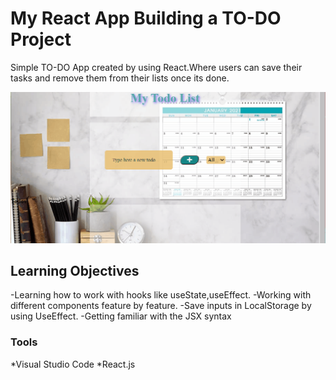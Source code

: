 # My React App Building a TO-DO Project


Simple TO-DO App created by using React.Where users can save their tasks and remove them from their lists once its done.

![Here is my simple TO-DO App Demo](./demo/demo.gif)

## Learning Objectives

-Learning how to work with hooks like useState,useEffect.
-Working with different components feature by feature.
-Save inputs in LocalStorage by using UseEffect.
-Getting familiar with the JSX syntax

### Tools

*Visual Studio Code
*React.js